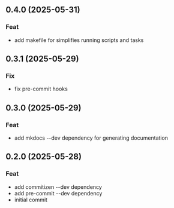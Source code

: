 ## 0.4.0 (2025-05-31)

### Feat

- add makefile for simplifies running scripts and tasks

## 0.3.1 (2025-05-29)

### Fix

- fix pre-commit hooks

## 0.3.0 (2025-05-29)

### Feat

- add mkdocs --dev dependency for generating documentation

## 0.2.0 (2025-05-28)

### Feat

- add commitizen --dev dependency
- add pre-commit --dev dependency
- initial commit
